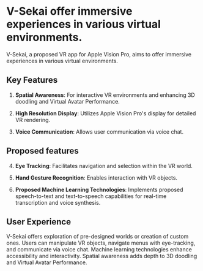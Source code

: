 # V-Sekai offer immersive experiences in various virtual environments.

V-Sekai, a proposed VR app for Apple Vision Pro, aims to offer immersive experiences in various virtual environments.

## Key Features

1. **Spatial Awareness**: For interactive VR environments and enhancing 3D doodling and Virtual Avatar Performance.

2. **High Resolution Display**: Utilizes Apple Vision Pro's display for detailed VR rendering.

3. **Voice Communication**: Allows user communication via voice chat.

## Proposed features

4. **Eye Tracking**: Facilitates navigation and selection within the VR world.

5. **Hand Gesture Recognition**: Enables interaction with VR objects.

6. **Proposed Machine Learning Technologies**: Implements proposed speech-to-text and text-to-speech capabilities for real-time transcription and voice synthesis.

## User Experience

V-Sekai offers exploration of pre-designed worlds or creation of custom ones. Users can manipulate VR objects, navigate menus with eye-tracking, and communicate via voice chat. Machine learning technologies enhance accessibility and interactivity. Spatial awareness adds depth to 3D doodling and Virtual Avatar Performance.
